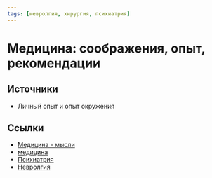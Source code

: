 ```yaml
---
tags: [невролгия, хирургия, психиатрия]
---
```

# Медицина: соображения, опыт, рекомендации

## Источники

- Личный опыт и опыт окружения

## Ссылки

- [Медицина - мысли](%D0%9C%D0%B5%D0%B4%D0%B8%D1%86%D0%B8%D0%BD%D0%B0%20-%20%D0%BC%D1%8B%D1%81%D0%BB%D0%B8.md)
- [медицина](https://ru.wikipedia.org/wiki/%D0%9C%D0%B5%D0%B4%D0%B8%D1%86%D0%B8%D0%BD%D0%B0 "Медицина")
- [Психиатрия](%D0%9F%D1%81%D0%B8%D1%85%D0%B8%D0%B0%D1%82%D1%80%D0%B8%D1%8F.md)
- [Невролгия](%D0%9D%D0%B5%D0%B2%D1%80%D0%BE%D0%BB%D0%B3%D0%B8%D1%8F.md)
